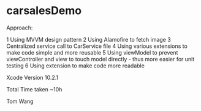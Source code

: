 # carsalesDemo

Approach:

1 Using MVVM design pattern
2 Using Alamofire to fetch image
3 Centralized service call to CarService file
4 Using various extensions to make code simple and more reusable
5 Using viewModel to prevent viewController and view to touch model directly - thus more easier for unit testing
6 Using extension to make code more readable

Xcode Version 10.2.1

Total Time taken ~10h

Tom Wang